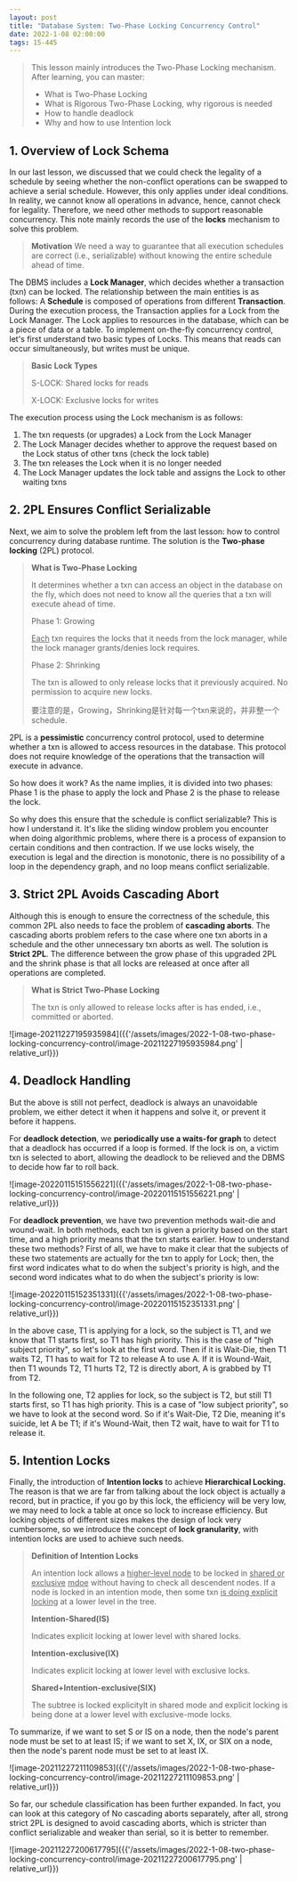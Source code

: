 ```yaml
---
layout: post
title: "Database System: Two-Phase Locking Concurrency Control"
date: 2022-1-08 02:00:00
tags: 15-445
---
```


> This lesson mainly introduces the Two-Phase Locking mechanism. After learning, you can master:
> - What is Two-Phase Locking
> - What is Rigorous Two-Phase Locking, why rigorous is needed
> - How to handle deadlock
> - Why and how to use Intention lock

<!--more-->



## 1. Overview of Lock Schema

In our last lesson, we discussed that we could check the legality of a schedule by seeing whether the non-conflict operations can be swapped to achieve a serial schedule. However, this only applies under ideal conditions. In reality, we cannot know all operations in advance, hence, cannot check for legality. Therefore, we need other methods to support reasonable concurrency. This note mainly records the use of the **locks** mechanism to solve this problem.



> **Motivation**
> We need a way to guarantee that all execution schedules are correct (i.e., serializable) without knowing the entire schedule ahead of time.

The DBMS includes a **Lock Manager**, which decides whether a transaction (txn) can be locked. The relationship between the main entities is as follows: A **Schedule** is composed of operations from different **Transaction**. During the execution process, the Transaction applies for a Lock from the Lock Manager. The Lock applies to resources in the database, which can be a piece of data or a table. To implement on-the-fly concurrency control, let's first understand two basic types of Locks. This means that reads can occur simultaneously, but writes must be unique.

> **Basic Lock Types**
>
> S-LOCK: Shared locks for reads
>
> X-LOCK: Exclusive locks for writes

The execution process using the Lock mechanism is as follows:

1. The txn requests (or upgrades) a Lock from the Lock Manager
2. The Lock Manager decides whether to approve the request based on the Lock status of other txns (check the lock table)
3. The txn releases the Lock when it is no longer needed
4. The Lock Manager updates the lock table and assigns the Lock to other waiting txns



## 2. 2PL Ensures Conflict Serializable

Next, we aim to solve the problem left from the last lesson: how to control concurrency during database runtime. The solution is the **Two-phase locking** (2PL) protocol.

> **What is Two-Phase Locking**
>
> It determines whether a txn can access an object in the database on the fly, which does not need to know all the queries that a txn will execute ahead of time.
>
> Phase 1: Growing
>
> <u>Each</u> txn requires the locks that it needs from the lock manager, while the lock manager grants/denies lock requires.
>
> Phase 2: Shrinking
>
> The txn is allowed to only release locks that it previously acquired. No permission to acquire new locks.
>
> 要注意的是，Growing，Shrinking是针对每一个txn来说的，并非整一个schedule.

2PL is a **pessimistic** concurrency control protocol, used to determine whether a txn is allowed to access resources in the database. This protocol does not require knowledge of the operations that the transaction will execute in advance.

So how does it work? As the name implies, it is divided into two phases: Phase 1 is the phase to apply the lock and Phase 2 is the phase to release the lock.

So why does this ensure that the schedule is conflict serializable? This is how I understand it. It's like the sliding window problem you encounter when doing algorithmic problems, where there is a process of expansion to certain conditions and then contraction. If we use locks wisely, the execution is legal and the direction is monotonic, there is no possibility of a loop in the dependency graph, and no loop means conflict serializable.



## 3. Strict 2PL Avoids Cascading Abort

Although this is enough to ensure the correctness of the schedule, this common 2PL also needs to face the problem of **cascading aborts**. The cascading aborts problem refers to the case where one txn aborts in a schedule and the other unnecessary txn aborts as well. The solution is **Strict 2PL**. The difference between the grow phase of this upgraded 2PL and the shrink phase is that all locks are released at once after all operations are completed.

> **What is Strict Two-Phase Locking**
>
> The txn is only allowed to release locks after is has ended, i.e., committed or aborted.

![image-20211227195935984]({{'/assets/images/2022-1-08-two-phase-locking-concurrency-control/image-20211227195935984.png' | relative_url}})



## 4. Deadlock Handling

But the above is still not perfect, deadlock is always an unavoidable problem, we either detect it when it happens and solve it, or prevent it before it happens. 

For **deadlock detection**, we **periodically use a waits-for graph** to detect that a deadlock has occurred if a loop is formed. If the lock is on, a victim txn is selected to abort, allowing the deadlock to be relieved and the DBMS to decide how far to roll back.

![image-20220115151556221]({{'/assets/images/2022-1-08-two-phase-locking-concurrency-control/image-20220115151556221.png' | relative_url}})

For **deadlock prevention**, we have two prevention methods wait-die and wound-wait. In both methods, each txn is given a priority based on the start time, and a high priority means that the txn starts earlier. How to understand these two methods? First of all, we have to make it clear that the subjects of these two statements are actually for the txn to apply for Lock; then, the first word indicates what to do when the subject's priority is high, and the second word indicates what to do when the subject's priority is low:

![image-20220115152351331]({{'/assets/images/2022-1-08-two-phase-locking-concurrency-control/image-20220115152351331.png' | relative_url}})

In the above case, T1 is applying for a lock, so the subject is T1, and we know that T1 starts first, so T1 has high priority. This is the case of "high subject priority", so let's look at the first word. Then if it is Wait-Die, then T1 waits T2, T1 has to wait for T2 to release A to use A. If it is Wound-Wait, then T1 wounds T2, T1 hurts T2, T2 is directly abort, A is grabbed by T1 from T2.

In the following one, T2 applies for lock, so the subject is T2, but still T1 starts first, so T1 has high priority. This is a case of "low subject priority", so we have to look at the second word. So if it's Wait-Die, T2 Die, meaning it's suicide, let A be T1; if it's Wound-Wait, then T2 wait, have to wait for T1 to release it.



## 5. Intention Locks

Finally, the introduction of **Intention locks** to achieve **Hierarchical Locking.** The reason is that we are far from talking about the lock object is actually a record, but in practice, if you go by this lock, the efficiency will be very low, we may need to lock a table at once so lock to increase efficiency. But locking objects of different sizes makes the design of lock very cumbersome, so we introduce the concept of **lock granularity**, with intention locks are used to achieve such needs.

> **Definition of Intention Locks**
>
> An intention lock allows a <u>higher-level node</u> to be locked in <u>shared or exclusive</u> <u>mdoe</u> without having to check all descendent nodes. If a node is locked in an intention mode, then some txn <u>is doing explicit locking</u> at a lower level in the tree.
>
> **Intention-Shared(IS)**
>
> Indicates explicit locking at lower level with shared locks.
>
> **Intention-exclusive(IX)**
>
> Indicates explicit locking at lower level with exclusive locks.
>
> **Shared+Intention-exclusive(SIX)**
>
> The subtree is locked explicitylt in shared mode and explicit locking is being done at a lower level with exclusive-mode locks.

To summarize, if we want to set S or IS on a node, then the node's parent node must be set to at least IS; if we want to set X, IX, or SIX on a node, then the node's parent node must be set to at least IX.

![image-20211227211109853]({{'//assets/images/2022-1-08-two-phase-locking-concurrency-control/image-20211227211109853.png' | relative_url}})

So far, our schedule classification has been further expanded. In fact, you can look at this category of No cascading aborts separately, after all, strong strict 2PL is designed to avoid cascading aborts, which is stricter than conflict serializable and weaker than serial, so it is better to remember.

![image-20211227200617795]({{'/assets/images/2022-1-08-two-phase-locking-concurrency-control/image-20211227200617795.png' | relative_url}})

